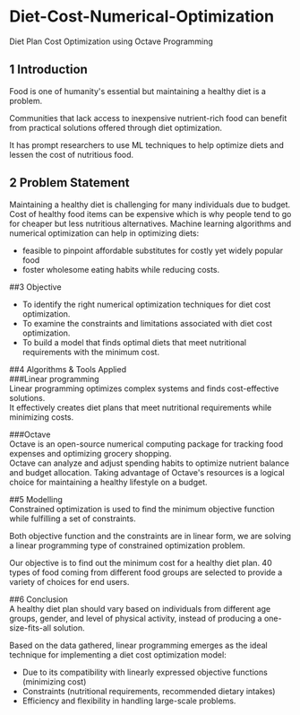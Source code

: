 # Diet-Cost-Numerical-Optimization
Diet Plan Cost Optimization using Octave Programming<br />

## 1 Introduction
Food is one of humanity's essential but maintaining a healthy diet is a problem.

Communities that lack access to inexpensive nutrient-rich food can benefit from practical solutions offered through diet optimization.​

It has prompt researchers to use ML techniques to help optimize diets and lessen the cost of nutritious food.

## 2 Problem Statement<br />
Maintaining a healthy diet is challenging for many individuals due to budget.
Cost of healthy food items can be expensive which is why people tend to go for cheaper but less nutritious alternatives.
Machine learning algorithms and numerical optimization can help in optimizing diets: <br />
- feasible to pinpoint affordable substitutes for costly yet widely popular food<br />
- foster wholesome eating habits while reducing costs.<br />

##3 Objective<br />
- To identify the right numerical optimization techniques for diet cost optimization.<br />
- To examine the constraints and limitations associated with diet cost optimization.<br />
- To build a model that finds optimal diets that meet nutritional requirements with the minimum cost.<br />
  
##4 Algorithms  & Tools Applied<br />
###Linear programming<br />
Linear programming optimizes complex systems and finds cost-effective solutions.<br />
It effectively creates diet plans that meet nutritional requirements while minimizing costs.<br />

###Octave<br />
Octave is an open-source numerical computing package for tracking food expenses and optimizing grocery shopping.<br />
Octave can analyze and adjust spending habits to optimize nutrient balance and budget allocation.
Taking advantage of Octave's resources is a logical choice for maintaining a healthy lifestyle on a budget.

##5 Modelling<br />
Constrained optimization is used to find the minimum objective function while fulfilling a set of constraints. 

Both objective function and the constraints are in linear form, we are solving a linear programming type of constrained optimization problem.

Our objective is to find out the minimum cost for a healthy diet plan. 40 types of food coming from different food groups are selected to provide a variety of choices for end users. <br />

##6 Conclusion<br />
A healthy diet plan should vary based on individuals from different age groups, gender, and level of physical activity, instead of producing a one-size-fits-all solution.​<br />

Based on the data gathered, linear programming emerges as the ideal technique for implementing a diet cost optimization model:<br />
- Due to its compatibility with linearly expressed objective functions (minimizing cost)<br />
- Constraints (nutritional requirements, recommended dietary intakes)<br />
- Efficiency and flexibility in handling large-scale problems.​





